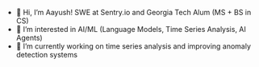 - 👋 Hi, I’m Aayush! SWE at Sentry.io and Georgia Tech Alum (MS + BS in CS)
- 👀 I’m interested in AI/ML (Language Models, Time Series Analysis, AI Agents)
- 🌱 I’m currently working on time series analysis and improving anomaly detection systems

<!---
Aayush-S/Aayush-S is a ✨ special ✨ repository because its `README.md` (this file) appears on your GitHub profile.
You can click the Preview link to take a look at your changes.
--->
